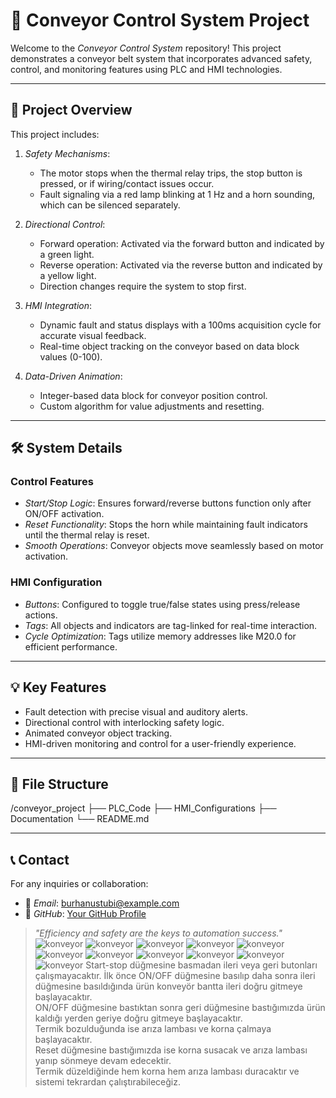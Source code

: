 # 🚀 Conveyor Control System Project

Welcome to the *Conveyor Control System* repository! This project demonstrates a conveyor belt system that incorporates advanced safety, control, and monitoring features using PLC and HMI technologies.

---

## 📜 Project Overview

This project includes:

1. *Safety Mechanisms*:
   - The motor stops when the thermal relay trips, the stop button is pressed, or if wiring/contact issues occur.
   - Fault signaling via a red lamp blinking at 1 Hz and a horn sounding, which can be silenced separately.

2. *Directional Control*:
   - Forward operation: Activated via the forward button and indicated by a green light.
   - Reverse operation: Activated via the reverse button and indicated by a yellow light.
   - Direction changes require the system to stop first.

3. *HMI Integration*:
   - Dynamic fault and status displays with a 100ms acquisition cycle for accurate visual feedback.
   - Real-time object tracking on the conveyor based on data block values (0-100).

4. *Data-Driven Animation*:
   - Integer-based data block for conveyor position control.
   - Custom algorithm for value adjustments and resetting.

---

## 🛠 System Details

### Control Features
- *Start/Stop Logic*: Ensures forward/reverse buttons function only after ON/OFF activation.
- *Reset Functionality*: Stops the horn while maintaining fault indicators until the thermal relay is reset.
- *Smooth Operations*: Conveyor objects move seamlessly based on motor activation.

### HMI Configuration
- *Buttons*: Configured to toggle true/false states using press/release actions.
- *Tags*: All objects and indicators are tag-linked for real-time interaction.
- *Cycle Optimization*: Tags utilize memory addresses like M20.0 for efficient performance.

---

## 💡 Key Features

- Fault detection with precise visual and auditory alerts.
- Directional control with interlocking safety logic.
- Animated conveyor object tracking.
- HMI-driven monitoring and control for a user-friendly experience.

---

## 📂 File Structure


/conveyor_project
├── PLC_Code
├── HMI_Configurations
├── Documentation
└── README.md


---

## 📞 Contact

For any inquiries or collaboration:

- 📧 *Email*: burhanustubi@example.com
- 🐙 *GitHub*: [Your GitHub Profile](https://github.com)

> *"Efficiency and safety are the keys to automation success."*
![konveyor](https://github.com/elfaltntas/CONVEYOR-BELT/blob/main/images/Ekran%20g%C3%B6r%C3%BCnt%C3%BCs%C3%BC%202024-12-22%20130516.png)
![konveyor](https://github.com/elfaltntas/CONVEYOR-BELT/blob/main/images/Ekran%20g%C3%B6r%C3%BCnt%C3%BCs%C3%BC%202024-12-22%20130539.png)
![konveyor](https://github.com/elfaltntas/CONVEYOR-BELT/blob/main/images/Ekran%20g%C3%B6r%C3%BCnt%C3%BCs%C3%BC%202024-12-22%20130555.png)
![konveyor](https://github.com/elfaltntas/CONVEYOR-BELT/blob/main/images/Ekran%20g%C3%B6r%C3%BCnt%C3%BCs%C3%BC%202024-12-22%20130607.png)
![konveyor](https://github.com/elfaltntas/CONVEYOR-BELT/blob/main/images/Ekran%20g%C3%B6r%C3%BCnt%C3%BCs%C3%BC%202024-12-22%20130634.png)
![konveyor](https://github.com/elfaltntas/CONVEYOR-BELT/blob/main/images/Ekran%20g%C3%B6r%C3%BCnt%C3%BCs%C3%BC%202024-12-22%20130639.png)
![konveyor](https://github.com/elfaltntas/CONVEYOR-BELT/blob/main/images/Ekran%20g%C3%B6r%C3%BCnt%C3%BCs%C3%BC%202024-12-22%20130659.png)
![konveyor](https://github.com/elfaltntas/CONVEYOR-BELT/blob/main/images/Ekran%20g%C3%B6r%C3%BCnt%C3%BCs%C3%BC%202024-12-22%20130206.png)
![konveyor](https://github.com/elfaltntas/CONVEYOR-BELT/blob/main/images/Ekran%20g%C3%B6r%C3%BCnt%C3%BCs%C3%BC%202024-12-22%20130715.png)
![konveyor](https://github.com/elfaltntas/CONVEYOR-BELT/blob/main/images/Ekran%20g%C3%B6r%C3%BCnt%C3%BCs%C3%BC%202024-12-22%20130820.png)
![konveyor](https://github.com/elfaltntas/CONVEYOR-BELT/blob/main/images/Ekran%20g%C3%B6r%C3%BCnt%C3%BCs%C3%BC%202024-12-22%20140921.png)
Start-stop düğmesine basmadan ileri veya geri butonları çalışmayacaktır. İlk önce ON/OFF düğmesine basılıp daha sonra ileri düğmesine basıldığında ürün konveyör bantta ileri doğru gitmeye başlayacaktır.<br/>
ON/OFF düğmesine bastıktan sonra geri düğmesine bastığımızda ürün kaldığı yerden geriye doğru gitmeye başlayacaktır.<br/>
Termik bozulduğunda ise arıza lambası ve korna çalmaya başlayacaktır. <br/>
Reset düğmesine bastığımızda ise korna susacak ve arıza lambası yanıp sönmeye devam edecektir. <br/>
Termik düzeldiğinde hem korna hem arıza lambası duracaktır ve sistemi tekrardan çalıştırabileceğiz.
